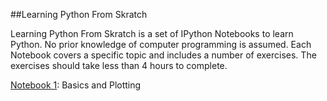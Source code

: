 ##Learning Python From Skratch

Learning Python From Skratch is a set of IPython Notebooks to learn Python. 
No prior knowledge of computer programming is assumed. 
Each Notebook covers a specific topic and includes a number of exercises. 
The exercises should take less than 4 hours to complete. 

<a href="http://nbviewer.ipython.org/github/mbakker7/python_from_scratch/blob/master/notebook1/python_from_skratch_1.ipynb">Notebook 1</a>: 
Basics and Plotting

